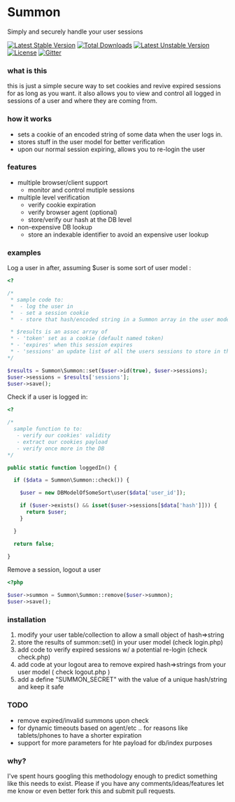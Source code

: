 # Summon
Simply and securely handle your user sessions 

[![Latest Stable Version](https://poser.pugx.org/acidjazz/ratchet/v/stable.svg)](https://packagist.org/packages/acidjazz/ratchet)
[![Total Downloads](https://poser.pugx.org/acidjazz/ratchet/downloads.svg)](https://packagist.org/packages/acidjazz/ratchet)
[![Latest Unstable Version](https://poser.pugx.org/acidjazz/ratchet/v/unstable.svg)](https://packagist.org/packages/acidjazz/ratchet)
[![License](https://poser.pugx.org/acidjazz/ratchet/license.svg)](https://packagist.org/packages/acidjazz/ratchet)
[![Gitter](https://img.shields.io/badge/GITTER-join%20chat-green.svg)](https://gitter.im/acidjazz/summon?utm_source=badge&utm_medium=badge&utm_campaign=pr-badge&utm_content=badge)


### what is this 
this is just a simple secure way to set cookies and revive expired sessions for as long as you want.  it also allows you to view and control all logged in sessions of a user and where they are coming from.

### how it works
* sets a cookie of an encoded string of some data when the user logs in.
* stores stuff in the user model for better verification
* upon our normal session expiring, allows you to re-login the user

### features
* multiple browser/client support
  * monitor and control mutiple sessions
* multiple level verification
  * verify cookie expiration
  * verify browser agent (optional)
  * store/verify our hash at the DB level
* non-expensive DB lookup
  * store an indexable identifier to avoid an expensive user lookup

### examples

Log a user in after, assuming $user is some sort of user model :

```php
<?

/*
 * sample code to:
 *  - log the user in
 *  - set a session cookie
 *  - store that hash/encoded string in a Summon array in the user model

 * $results is an assoc array of 
 * - 'token' set as a cookie (default named token)
 * - 'expires' when this session expires
 * - 'sessions' an update list of all the users sessions to store in the DB
*/

$results = Summon\Summon::set($user->id(true), $user->sessions);
$user->sessions = $results['sessions'];
$user->save();
```

Check if a user is logged in:

```php
<?

/* 
  sample function to to: 
   - verify our cookies' validity
   - extract our cookies payload
   - verify once more in the DB 
*/

public static function loggedIn() {

  if ($data = Summon\Summon::check()) {

    $user = new DBModelOfSomeSort\user($data['user_id']);

    if ($user->exists() && isset($user->sessions[$data['hash']])) {
      return $user;
    }

  }

  return false;

}
```

Remove a session, logout a user

```php
<?php

$user->summon = Summon\Summon::remove($user->summon);
$user->save();
```


### installation
1. modify your user table/collection to allow a small object of hash=>string
2. store the results of summon::set() in your user model (check login.php)
3. add code to verify expired sessions w/ a potential re-login (check check.php)
4. add code at your logout area to remove expired hash=>strings from your user model ( check logout.php )
5. add a define "SUMMON_SECRET" with the value of a unique hash/string and keep it safe


### TODO
* remove expired/invalid summons upon check
* for dynamic timeouts based on agent/etc .. for reasons like tablets/phones to have a shorter expiration
* support for more parameters for hte payload for db/index purposes

### why?
I've spent hours googling this methodology enough to predict something like this needs to exist.  Please if you have any comments/ideas/features let me know or even better fork this and submit pull requests.
